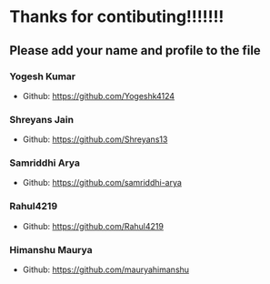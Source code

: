 # Thanks for contibuting!!!!!!!
## Please add your name and profile to the file

### Yogesh Kumar
- Github: https://github.com/Yogeshk4124

### Shreyans Jain
- Github: https://github.com/Shreyans13

###  Samriddhi Arya
 - Github: https://github.com/samriddhi-arya
 
###  Rahul4219
 - Github: https://github.com/Rahul4219
 
###  Himanshu Maurya
 - Github: https://github.com/mauryahimanshu
